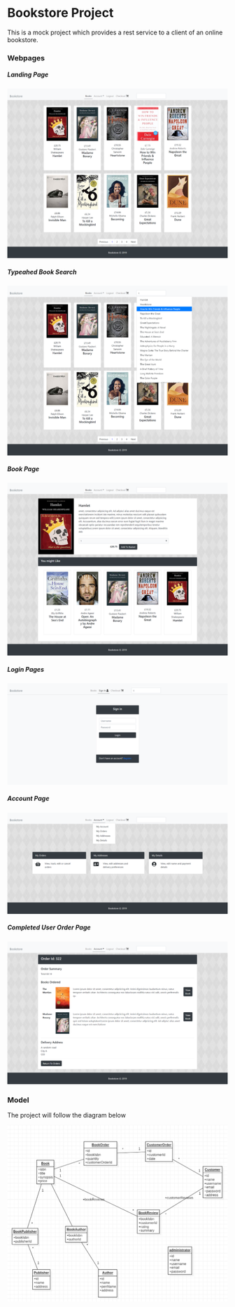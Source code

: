 # Bookstore Project

<p>This is a mock project which provides a rest service to a client of an online bookstore.</p>

<h3>Webpages</h3>

<h5>Landing Page</h5>

<a><img src="https://github.com/nganga-anaene/web-projects/blob/master/bookstore/screencapture-localhost-4200-books-2019-11-05-22_13_37.png"></a>

<h5>Typeahed Book Search</h5>

<a><img src="https://github.com/nganga-anaene/web-projects/blob/master/bookstore/screencapture-localhost-4200-books-2019-11-05-22_16_06.png"></a>

<h5>Book Page</h5>

<a><img src="https://github.com/nganga-anaene/web-projects/blob/master/bookstore/screencapture-localhost-4200-books-1-2019-11-05-22_13_55.png"></a>

<h5>Login Pages</h5>

<a><img src="https://github.com/nganga-anaene/web-projects/blob/master/bookstore/screencapture-localhost-4200-login-2019-11-05-22_16_27.png"></a>

<h5>Account Page</h5>

<a><img src="https://github.com/nganga-anaene/web-projects/blob/master/bookstore/screencapture-localhost-4200-account-2019-11-05-22_14_10.png"></a>

<h5>Completed User Order Page</h5>

<a><img src="https://github.com/nganga-anaene/web-projects/blob/master/bookstore/screencapture-localhost-4200-account-orders-322-2019-11-05-22_14_41.png"></a>

<h3>Model</h3>

<p>The project will follow the diagram below</p>
<a><img src="https://github.com/nganga-anaene/web-projects/blob/master/bookstore/model.png"></a>


